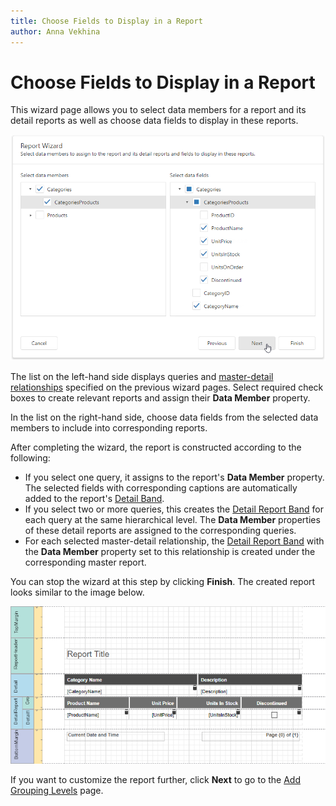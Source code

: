 ```yaml
---
title: Choose Fields to Display in a Report
author: Anna Vekhina
---
```

# Choose Fields to Display in a Report

This wizard page allows you to select data members for a report and its detail reports as well as choose data fields to display in these reports.

![](../../../../../images/eurd-web-report-wizard-master-detail-select-fields.png)

The list on the left-hand side displays queries and [master-detail relationships](../../../create-popular-reports\create-a-master-detail-report-use-detail-report-bands.md) specified on the previous wizard pages. Select required check boxes to create relevant reports and assign their **Data Member** property.

In the list on the right-hand side, choose data fields from the selected data members to include into corresponding reports.

After completing the wizard, the report is constructed according to the following:

* If you select one query, it assigns to the report's **Data Member** property. The selected fields with corresponding captions are automatically added to the report's [Detail Band](../../../introduction-to-banded-reports.md).
* If you select two or more queries, this creates the [Detail Report Band](../../../introduction-to-banded-reports.md) for each query at the same hierarchical level. The **Data Member** properties of these detail reports are assigned to the corresponding queries.
* For each selected master-detail relationship, the [Detail Report Band](../../../introduction-to-banded-reports.md) with the **Data Member** property set to this relationship is created under the corresponding master report.

You can stop the wizard at this step by clicking **Finish**. The created report looks similar to the image below.

![](../../../../../images/eurd-web-report-wizard-master-detail-select-fields-result.png)

If you want to customize the report further, click **Next** to go to the [Add Grouping Levels](add-grouping-levels.md) page.